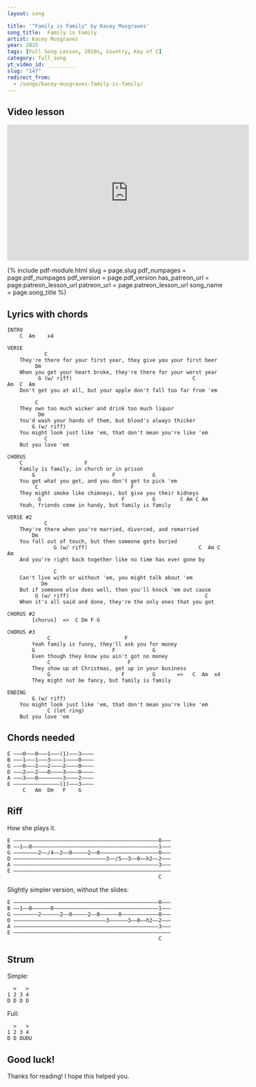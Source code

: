 ```yaml
---
layout: song

title: '"Family is Family" by Kacey Musgraves'
song_title:  Family is Family
artist: Kacey Musgraves
year: 2015
tags: [Full Song Lesson, 2010s, Country, Key of C]
category: full_song
yt_video_id: _________
slug: "147"
redirect_from:
  - /songs/kacey-musgraves-family-is-family/
---
```


## Video lesson

<iframe width="560" height="315" src="https://www.youtube.com/embed/CPGPDO-9mHs?showinfo=0" frameborder="0" allowfullscreen></iframe>

{% include pdf-module.html
     slug = page.slug
     pdf_numpages = page.pdf_numpages
     pdf_version = page.pdf_version
     has_patreon_url = page.patreon_lesson_url
     patreon_url = page.patreon_lesson_url
     song_name = page.song_title %}

## Lyrics with chords

    INTRO
        C  Am    x4

    VERSE
                C
        They're there for your first year, they give you your first beer
             Dm
        When you get your heart broke, they're there for your worst year
              G (w/ riff)                                       C         Am  C  Am
        Don't get you at all, but your apple don't fall too far from 'em

             C
        They own too much wicker and drink too much liquor
              Dm
        You'd wash your hands of them, but blood's always thicker
            G (w/ riff)
        You might look just like 'em, that don't mean you're like 'em
                C
        But you love 'em

    CHORUS
        C                    F
        Family is family, in church or in prison
            G                         F            G
        You get what you get, and you don't get to pick 'em
             C                              F
        They might smoke like chimneys, but give you their kidneys
              G                          F         G        C Am C Am
        Yeah, friends come in handy, but family is family

    VERSE #2
                C
        They're there when you're married, divorced, and remarried
            Dm
        You fall out of touch, but then someone gets buried
                   G (w/ riff)                                    C  Am C Am
        And you're right back together like no time has ever gone by

                   C
        Can't live with or without 'em, you might talk about 'em
               Dm
        But if someone else does well, then you'll knock 'em out cause
             G (w/ riff)                                            C
        When it's all said and done, they're the only ones that you got

    CHORUS #2
            [chorus]  =>  C Dm F G

    CHORUS #3
                 C                        F
            Yeah family is funny, they'll ask you for money
            G                         F            G
            Even though they know you ain't got no money
                 C                         F
            They show up at Christmas, get up in your business
                 G                       F         G       =>   C  Am  x4
            They might not be fancy, but family is family

    ENDING
            G (w/ riff)
        You might look just like 'em, that don't mean you're like 'em
                 C (let ring)
        But you love 'em

## Chords needed

    E –––0–––0–––1–––(1)—––3––––
    B –––1–––1–––3––––1—–—–0––––
    G –––0–––2–––2––––2—–—–0––––
    D –––2–––2–––0––––3—–—–0––––
    A –––3–––0––––––——3––––2––––
    E ––––––––––––—–—(1)–––3––––
         C   Am  Dm   F    G

## Riff

How she plays it.

    E –––––––––––––––––––––––––––––––––––––––––––––––0–––
    B ––1––0–––––––––––––––––––––––––––––––––––––––––1–––
    G ––––––––2––/4––2––0–––––2––0–––––––––––––––––––0–––
    D ––––––––––––––––––––––––––––––3––/5––3––0––h2––2–––
    A –––––––––––––––––––––––––––––––––––––––––––––––3–––
    E –––––––––––––––––––––––––––––––––––––––––––––––––––
                                                     C

Slightly simpler version, without the slides:

    E –––––––––––––––––––––––––––––––––––––––––––––––0–––
    B ––1––0––––––0––––––––––––––––––––––––––––––––––1–––
    G ––––––––2––––––2––0–––––2––0––––––0––––––––––––0–––
    D ––––––––––––––––––––––––––––––3––––––3––0––h2––2–––
    A –––––––––––––––––––––––––––––––––––––––––––––––3–––
    E –––––––––––––––––––––––––––––––––––––––––––––––––––
                                                     C

## Strum

Simple:

      >   >
    1 2 3 4
    D D D D

Full:

      >   >
    1 2 3 4
    D D DUDU

## Good luck!

Thanks for reading! I hope this helped you.
